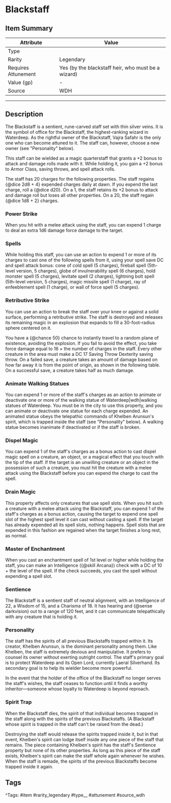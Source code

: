# Blackstaff

## Item Summary

| Attribute            | Value                        |
|----------------------|------------------------------|
| Type                 |   |
| Rarity               | Legendary             |
| Requires Attunement  | Yes (by the blackstaff heir, who must be a wizard)                |
| Value (gp)           | -    |
| Source               | WDH |

---

## Description

The Blackstaff is a sentient, rune-carved staff set with thin silver veins. It is the symbol of office for the Blackstaff, the highest-ranking wizard in Waterdeep. As the rightful owner of the Blackstaff, Vajra Safahr is the only one who can become attuned to it. The staff can, however, choose a new owner (see "Personality" below).

This staff can be wielded as a magic quarterstaff that grants a +2 bonus to attack and damage rolls made with it. While holding it, you gain a +2 bonus to Armor Class, saving throws, and spell attack rolls.

The staff has 20 charges for the following properties. The staff regains {@dice 2d8 + 4} expended charges daily at dawn. If you expend the last charge, roll a {@dice d20}. On a 1, the staff retains its +2 bonus to attack and damage roll but loses all other properties. On a 20, the staff regain {@dice 1d8 + 2} charges.

### Power Strike

When you hit with a melee attack using the staff, you can expend 1 charge to deal an extra 1d6 damage force damage to the target.

### Spells

While holding this staff, you can use an action to expend 1 or more of its charges to cast one of the following spells from it, using your spell save DC and spell attack bonus: cone of cold spell (5 charges), fireball spell (5th-level version, 5 charges), globe of invulnerability spell (6 charges), hold monster spell (5 charges), levitate spell (2 charges), lightning bolt spell (5th-level version, 5 charges), magic missile spell (1 charge), ray of enfeeblement spell (1 charge), or wall of force spell (5 charges).

### Retributive Strike

You can use an action to break the staff over your knee or against a solid surface, performing a retributive strike. The staff is destroyed and releases its remaining magic in an explosion that expands to fill a 30-foot-radius sphere centered on it.

You have a {@chance 50} chance to instantly travel to a random plane of existence, avoiding the explosion. If you fail to avoid the effect, you take force damage equal to 16 × the number of charges in the staff. Every other creature in the area must make a DC 17 Saving Throw Dexterity saving throw. On a failed save, a creature takes an amount of damage based on how far away it is from the point of origin, as shown in the following table. On a successful save, a creature takes half as much damage.

### Animate Walking Statues

You can expend 1 or more of the staff's charges as an action to animate or deactivate one or more of the walking statue of Waterdeep|wdh|walking statues of Waterdeep. You must be in the city to use this property, and you can animate or deactivate one statue for each charge expended. An animated statue obeys the telepathic commands of Khelben Arunsun's spirit, which is trapped inside the staff (see "Personality" below). A walking statue becomes inanimate if deactivated or if the staff is broken.

### Dispel Magic

You can expend 1 of the staff's charges as a bonus action to cast dispel magic spell on a creature, an object, or a magical effect that you touch with the tip of the staff. If the target is an unwilling creature or an object in the possession of such a creature, you must hit the creature with a melee attack using the Blackstaff before you can expend the charge to cast the spell.

### Drain Magic

This property affects only creatures that use spell slots. When you hit such a creature with a melee attack using the Blackstaff, you can expend 1 of the staff's charges as a bonus action, causing the target to expend one spell slot of the highest spell level it can cast without casting a spell. If the target has already expended all its spell slots, nothing happens. Spell slots that are expended in this fashion are regained when the target finishes a long rest, as normal.

### Master of Enchantment

When you cast an enchantment spell of 1st level or higher while holding the staff, you can make an Intelligence ({@skill Arcana}) check with a DC of 10 + the level of the spell. If the check succeeds, you cast the spell without expending a spell slot.

### Sentience

The Blackstaff is a sentient staff of neutral alignment, with an Intelligence of 22, a Wisdom of 15, and a Charisma of 18. It has hearing and {@sense darkvision} out to a range of 120 feet, and it can communicate telepathically with any creature that is holding it.

### Personality

The staff has the spirits of all previous Blackstaffs trapped within it. Its creator, Khelben Arunsun, is the dominant personality among them. Like Khelben, the staff is extremely devious and manipulative. It prefers to counsel its owner without exerting outright control. The staff's primary goal is to protect Waterdeep and its Open Lord, currently Laeral Silverhand. Its secondary goal is to help its wielder become more powerful.

In the event that the holder of the office of the Blackstaff no longer serves the staff's wishes, the staff ceases to function until it finds a worthy inheritor—someone whose loyalty to Waterdeep is beyond reproach.

### Spirit Trap

When the Blackstaff dies, the spirit of that individual becomes trapped in the staff along with the spirits of the previous Blackstaffs. (A Blackstaff whose spirit is trapped in the staff can't be raised from the dead.)

Destroying the staff would release the spirits trapped inside it, but in that event, Khelben's spirit can lodge itself inside any one piece of the staff that remains. The piece containing Khelben's spirit has the staff's Sentience property but none of its other properties. As long as this piece of the staff exists, Khelben's spirit can make the staff whole again whenever he wishes. When the staff is remade, the spirits of the previous Blackstaffs become trapped inside it again.

## Tags

^Tags: #item #rarity_legendary #type__ #attunement #source_wdh